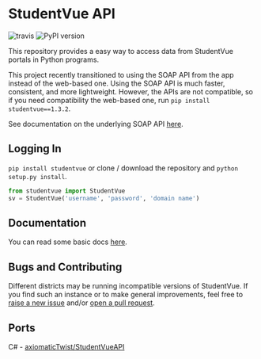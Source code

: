 # StudentVue API
![travis](https://travis-ci.com/kajchang/StudentVue.svg?branch=master)
![PyPI version](https://badge.fury.io/py/studentvue.svg)

This repository provides a easy way to access data from StudentVue portals in Python programs.

This project recently transitioned to using the SOAP API from the app instead of the web-based one. Using the SOAP API is much faster, consistent, and more lightweight. However, the APIs are not compatible, so if you need compatibility the web-based one, run `pip install studentvue==1.3.2`.

See documentation on the underlying SOAP API [here](https://github.com/StudentVue-Community/StudentVue-SOAPI-Docs).

## Logging In

`pip install studentvue` or clone / download the repository and `python setup.py install`.

```python
from studentvue import StudentVue
sv = StudentVue('username', 'password', 'domain name') 
```

## Documentation

You can read some basic docs [here](https://StudentVue-Community.github.io/StudentVue/StudentVue.html).

## Bugs and Contributing

Different districts may be running incompatible versions of StudentVue. If you find such an instance or to make general improvements, feel free to [raise a new issue](https://github.com/kajchang/StudentVue/issues/new) and/or [open a pull request](https://github.com/kajchang/StudentVue/compare).

## Ports

C# - [axiomaticTwist/StudentVueAPI](https://github.com/axiomaticTwist/StudentVueAPI)
